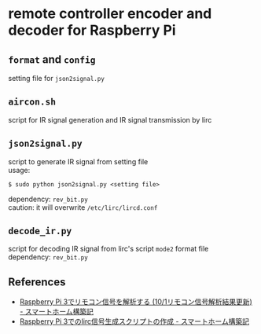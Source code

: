 # remote controller encoder and decoder for Raspberry Pi

## `format` and `config`

setting file for `json2signal.py`

## `aircon.sh`

script for IR signal generation and IR signal transmission by lirc

## `json2signal.py`

script to generate IR signal from setting file  
usage:

```console
$ sudo python json2signal.py <setting file>
```

dependency: `rev_bit.py`  
caution: it will overwrite `/etc/lirc/lircd.conf`

## `decode_ir.py`

script for decoding IR signal from lirc's script `mode2` format file  
dependency: `rev_bit.py`

## References

* [Raspberry Pi 3でリモコン信号を解析する (10/1リモコン信号解析結果更新) - スマートホーム構築記](https://kagemomiji.hateblo.jp/entry/2016/09/03/102809)
* [Raspberry Pi 3でのlirc信号生成スクリプトの作成 - スマートホーム構築記](https://kagemomiji.hateblo.jp/entry/2016/10/02/173010)

